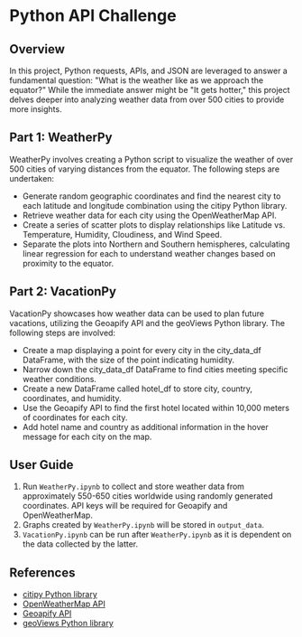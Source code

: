 # Python API Challenge

## Overview
In this project, Python requests, APIs, and JSON are leveraged to answer a fundamental question: "What is the weather like as we approach the equator?" While the immediate answer might be "It gets hotter," this project delves deeper into analyzing weather data from over 500 cities to provide more insights.

## Part 1: WeatherPy
WeatherPy involves creating a Python script to visualize the weather of over 500 cities of varying distances from the equator. The following steps are undertaken:
- Generate random geographic coordinates and find the nearest city to each latitude and longitude combination using the citipy Python library.
- Retrieve weather data for each city using the OpenWeatherMap API.
- Create a series of scatter plots to display relationships like Latitude vs. Temperature, Humidity, Cloudiness, and Wind Speed.
- Separate the plots into Northern and Southern hemispheres, calculating linear regression for each to understand weather changes based on proximity to the equator.

## Part 2: VacationPy
VacationPy showcases how weather data can be used to plan future vacations, utilizing the Geoapify API and the geoViews Python library. The following steps are involved:
- Create a map displaying a point for every city in the city_data_df DataFrame, with the size of the point indicating humidity.
- Narrow down the city_data_df DataFrame to find cities meeting specific weather conditions.
- Create a new DataFrame called hotel_df to store city, country, coordinates, and humidity.
- Use the Geoapify API to find the first hotel located within 10,000 meters of coordinates for each city.
- Add hotel name and country as additional information in the hover message for each city on the map.

## User Guide
1. Run `WeatherPy.ipynb` to collect and store weather data from approximately 550-650 cities worldwide using randomly generated coordinates. API keys will be required for Geoapify and OpenWeatherMap.
2. Graphs created by `WeatherPy.ipynb` will be stored in `output_data`.
3. `VacationPy.ipynb` can be run after `WeatherPy.ipynb` as it is dependent on the data collected by the latter.

## References
- [citipy Python library](https://pypi.org/project/citipy/)
- [OpenWeatherMap API](https://openweathermap.org/api)
- [Geoapify API](https://www.geoapify.com/)
- [geoViews Python library](https://geoviews.org/)
